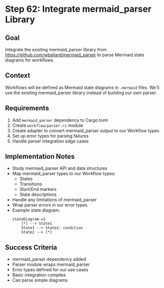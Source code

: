 # Step 62: Integrate mermaid_parser Library

## Goal
Integrate the existing mermaid_parser library from https://github.com/wballard/mermaid_parser to parse Mermaid state diagrams for workflows.

## Context
Workflows will be defined as Mermaid state diagrams in `.mermaid` files. We'll use the existing mermaid_parser library instead of building our own parser.

## Requirements
1. Add `mermaid_parser` dependency to Cargo.toml
2. Create `workflow/parser.rs` module
3. Create adapter to convert mermaid_parser output to our Workflow types
4. Set up error types for parsing failures
5. Handle parser integration edge cases

## Implementation Notes
- Study mermaid_parser API and data structures
- Map mermaid_parser types to our Workflow types:
  - States
  - Transitions
  - Start/End markers
  - State descriptions
- Handle any limitations of mermaid_parser
- Wrap parser errors in our error types
- Example state diagram:
  ```mermaid
  stateDiagram-v2
      [*] --> State1
      State1 --> State2: condition
      State2 --> [*]
  ```

## Success Criteria
- mermaid_parser dependency added
- Parser module wraps mermaid_parser
- Error types defined for our use cases
- Basic integration compiles
- Can parse simple diagrams
